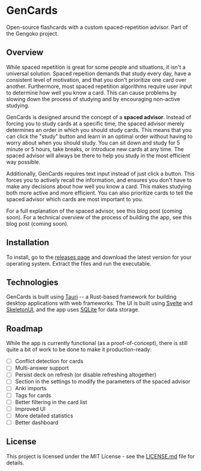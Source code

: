 # GenCards

Open-source flashcards with a custom spaced-repetition advisor. Part of the Gengoko project.

## Overview

While spaced repetition is great for some people and situations, it isn't a universal solution. Spaced repeition demands that study every day, have a consistent level of motivation, and that you don't prioritize one card over another. Furthermore, most spaced repetition algorithms require user input to determine how well you know a card. This can cause problems by slowing down the process of studying and by encouraging non-active studying.

GenCards is designed around the concept of a **spaced advisor**. Instead of forcing you to study cards at a specific time, the spaced advisor merely determines an order in which you should study cards. This means that you can click the "study" button and learn in an optimal order without having to worry about when you should study. You can sit down and study for 5 minute or 5 hours, take breaks, or introduce new cards at any time. The spaced advisor will always be there to help you study in the most efficient way possible.

Additionally, GenCards requires text input instead of just click a button. This forces you to actively recall the information, and ensures you don't have to make any decisions about how well you know a card. This makes studying both more active and more efficient. You can also prioritize cards to tell the spaced advisor which cards are most important to you.

For a full explanation of the spaced advisor, see this blog post (coming soon). For a technical overview of the process of building the app, see this blog post (coming soon).

## Installation

To install, go to the [releases page](https://github.com/joshuamotoaki/gen-cards/releases) and download the latest version for your operating system. Extract the files and run the executable.

## Technologies

GenCards is built using [Tauri](https://tauri.app/) -- a Rust-based framework for building desktop applications with web frameworks. The UI is built using [Svelte](https://svelte.dev/) and [SkeletonUI](https://www.skeleton.dev/), and the app uses [SQLite](https://www.sqlite.org/index.html) for data storage.

## Roadmap

While the app is currently functional (as a proof-of-concept), there is still quite a bit of work to be done to make it production-ready:

- [ ] Conflict detection for cards
- [ ] Multi-answer support
- [ ] Persist deck on refresh (or disable refreshing altogether)
- [ ] Section in the settings to modify the parameters of the spaced advisor
- [ ] Anki imports
- [ ] Tags for cards
- [ ] Better filtering in the card list
- [ ] Improved UI
- [ ] More detailed statistics
- [ ] Better dashboard

## License

This project is licensed under the MIT License - see the [LICENSE.md](LICENSE.md) file for details.
